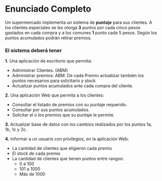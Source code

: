 # Enunciado Completo #

Un supermercado implementa un sistema de **puntaje** para sus clientes. A los clientes especiales se les otorga **3** puntos por cada cinco pesos gastados en cada compra y a los comunes **1** punto cada 5 pesos. Según los puntos acumulados podrán retirar premios.

### El sistema deberá tener ###

**1.** Una aplicación de escritorio que permita:<br>
<ul><li>Administrar Clientes. (ABM)<br>
</li><li>Administrar premios: ABM. De cada Premio actualizar también los puntos necesarios para solicitarlo y stock<br>
</li><li>Actualizar puntos acumulados ante cada compra del cliente.<br></li></ul>

<b>2.</b> Una aplicación Web que permita a los clientes:<br>
<ul><li>Consultar el listado de premios con su puntaje requerido.<br>
</li><li>Consultar por sus puntos acumulados.<br>
</li><li>Solicitar el o los premios que su puntaje le permite.<br></li></ul>

<b>3.</b> Actualizar base de datos con los cambios realizados por los puntos 1a, 1b, 1c y 2c.<br>

<b>4.</b> Informar a un usuario con privilegios, en la aplicación Web:<br>
<ul><li>La cantidad de clientes que eligieron cada premio<br>
</li><li>El stock de cada premio<br>
</li><li>La cantidad de clientes que tienen puntos entre rangos:<br>
<ul><li>0 a 100<br>
</li><li>101 a 1000<br>
</li><li>Más de 1000